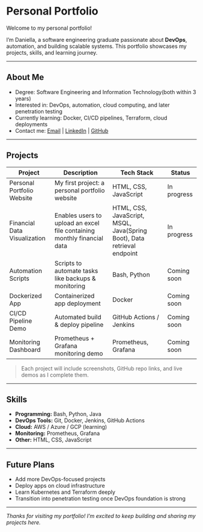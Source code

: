 # Personal Portfolio

Welcome to my personal portfolio!

I’m Daniella, a software engineering graduate passionate about **DevOps**, automation, and building scalable systems. This portfolio showcases my projects, skills, and learning journey.

---

## About Me
- Degree: Software Engineering and Information Technology(both within 3 years)  
- Interested in: DevOps, automation, cloud computing, and later penetration testing  
- Currently learning: Docker, CI/CD pipelines, Terraform, cloud deployments  
- Contact me: [Email](mailto:daniellamitsh@gmail.com) | [LinkedIn](www.linkedin.com/in/daniella-kalombo-se) | [GitHub](https://github.com/sudo-della)

---

## Projects
| Project | Description | Tech Stack | Status |
|---------|-------------|------------|--------|
| Personal Portfolio Website | My first project: a personal portfolio website | HTML, CSS, JavaScript | In progress |
| Financial Data Visualization | Enables users to upload an excel file containing monthly financial data | HTML, CSS, JavaScript, MSQL, Java(Spring Boot), Data retrieval endpoint | In progress |
| Automation Scripts | Scripts to automate tasks like backups & monitoring | Bash, Python | Coming soon |
| Dockerized App | Containerized app deployment | Docker | Coming soon |
| CI/CD Pipeline Demo | Automated build & deploy pipeline | GitHub Actions / Jenkins | Coming soon |
| Monitoring Dashboard | Prometheus + Grafana monitoring demo | Prometheus, Grafana | Coming soon |

> Each project will include screenshots, GitHub repo links, and live demos as I complete them.

---

## Skills
- **Programming:** Bash, Python, Java  
- **DevOps Tools:** Git, Docker, Jenkins, GitHub Actions  
- **Cloud:** AWS / Azure / GCP (learning)  
- **Monitoring:** Prometheus, Grafana  
- **Other:** HTML, CSS, JavaScript

---

## Future Plans
- Add more DevOps-focused projects  
- Deploy apps on cloud infrastructure  
- Learn Kubernetes and Terraform deeply  
- Transition into penetration testing once DevOps foundation is strong  

---

*Thanks for visiting my portfolio! I’m excited to keep building and sharing my projects here.*

